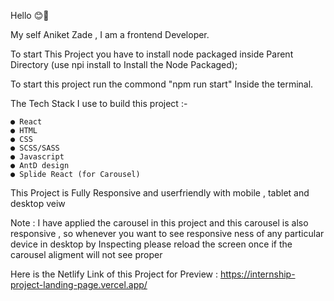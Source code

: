 Hello 😊👋

My self Aniket Zade , I am a frontend Developer.


To start This Project you have to install node packaged inside Parent Directory (use npi install to Install the Node Packaged);

To start this project run the commond "npm run start" Inside the terminal.

The Tech Stack I use to build this project :-

    ● React
    ● HTML
    ● CSS
    ● SCSS/SASS
    ● Javascript
    ● AntD design
    ● Splide React (for Carousel)


This Project is Fully Responsive and userfriendly with mobile , tablet and desktop veiw

Note : I have applied the carousel in this project and this carousel is also responsive , so whenever you want to see responsive ness of any particular device in desktop by Inspecting please reload the screen once if the carousel aligment will not see proper


Here is the Netlify Link of this Project for Preview : https://internship-project-landing-page.vercel.app/



